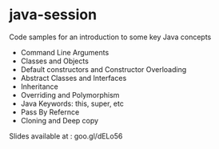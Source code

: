 # java-session

Code samples for an introduction to some key Java concepts 
<ul>
  <li> Command Line Arguments </li>
  <li> Classes and Objects </li>
  <li> Default constructors and Constructor Overloading </li>
  <li> Abstract Classes and Interfaces </li>
  <li> Inheritance </li>
  <li> Overriding and Polymorphism </li>
  <li> Java Keywords: this, super, etc </li>
  <li> Pass By Refernce </li>
  <li> Cloning and Deep copy </li>
</ul>

Slides available at : goo.gl/dELo56
